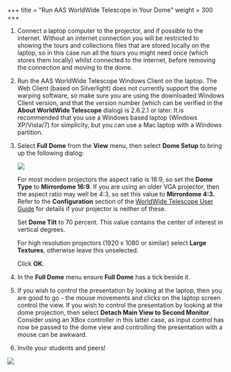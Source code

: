 +++
title = "Run AAS WorldWide Telescope in Your Dome"
weight = 300
+++

1. Connect a laptop computer to the projector, and if possible to the
   internet. Without an internet connection you will be restricted to showing
   the tours and collections files that are stored locally on the laptop, so
   in this case run all the tours you might need once (which stores them
   locally) whilst connected to the internet, before removing the connection
   and moving to the dome.
2. Run the AAS WorldWide Telescope Windows Client on the laptop. The Web
   Client (based on Silverlight) does not currently support the dome warping
   software, so make sure you are using the downloaded Windows Client version,
   and that the version number (which can be verified in the **About WorldWide
   Telescope** dialog) is 2.6.2.1 or later. It is recommended that you use a
   Windows based laptop (Windows XP/Vista/7) for simplicity, but you can use a
   Mac laptop with a Windows partition.
3. Select **Full Dome** from the **View** menu, then select **Dome Setup** to
   bring up the following dialog:

   ![](planetariumimages/DomeSetupDialog.jpg)

   For most modern projectors the aspect ratio is 16:9, so set the **Dome
   Type** to **Mirrordome 16:9**. If you are using an older VGA projector,
   then the aspect ratio may well be 4:3, so set this value to **Mirrordome
   4:3.** Refer to the **Configuration** section of the
   [WorldWide Telescope User Guide](WorldWideTelescopeUserGuide.html) for
   details if your projector is neither of these.

   Set **Dome Tilt** to 70 percent. This value contains the center of interest
   in vertical degrees.

   For high resolution projectors (1920 x 1080 or similar) select **Large
   Textures**, otherwise leave this unselected.

   Click **OK**.
5. In the **Full Dome** menu ensure **Full Dome** has a tick beside it.
6. If you wish to control the presentation by looking at the laptop, then you
   are good to go - the mouse movements and clicks on the laptop screen
   control the view. If you wish to control the presentation by looking at the
   dome projection, then select **Detach Main View to Second Monitor**.
   Consider using an XBox controller in this latter case, as input control has
   now be passed to the dome view and controlling the presentation with a
   mouse can be awkward.
7. Invite your students and peers!

![](planetariumimages/FinishedThree.jpg)
